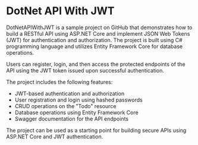 # DotNet API With JWT
DotNetAPIWithJWT is a sample project on GitHub that demonstrates how to build a RESTful API using ASP.NET Core and implement JSON Web Tokens (JWT) for authentication and authorization. The project is built using C# programming language and utilizes Entity Framework Core for database operations.

 Users can register, login, and then access the protected endpoints of the API using the JWT token issued upon successful authentication.

The project includes the following features:

- JWT-based authentication and authorization
- User registration and login using hashed passwords
- CRUD operations on the "Todo" resource
- Database operations using Entity Framework Core
- Swagger documentation for the API endpoints


The project can be used as a starting point for building secure APIs using ASP.NET Core and JWT authentication. 
